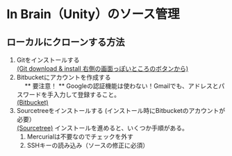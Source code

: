 # In Brain（Unity）のソース管理 

## ローカルにクローンする方法
 
1. Gitをインストールする  
   [(Git download & install 右側の画面っぽいところのボタンから)](https://git-scm.com/) 
1. Bitbucketにアカウントを作成する  
　  ** 要注意！ ** Googleの認証機能は使わない！Gmailでも、アドレスとパスワードを手入力して登録すること。  
   [(Bitbucket)](https://bitbucket.org/) 
1. Sourcetreeをインストールする (インストール時にBitbucketのアカウントが必要）  
   [(Sourcetree)](https://www.sourcetreeapp.com/)
   インストールを進めると、いくつか手順がある。
   1. Mercurialは不要なのでチェックを外す
   1. SSHキーの読み込み（ソースの修正に必須）
  
